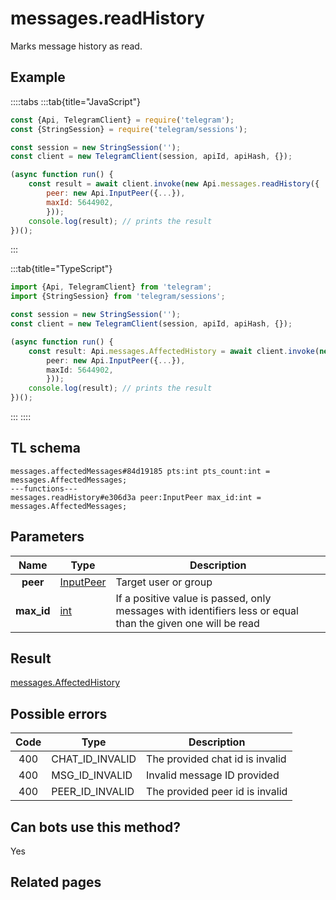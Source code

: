 # messages.readHistory

Marks message history as read.

## Example

::::tabs
:::tab{title="JavaScript"}

```js
const {Api, TelegramClient} = require('telegram');
const {StringSession} = require('telegram/sessions');

const session = new StringSession('');
const client = new TelegramClient(session, apiId, apiHash, {});

(async function run() {
    const result = await client.invoke(new Api.messages.readHistory({
		peer: new Api.InputPeer({...}),
		maxId: 5644902,
		}));
    console.log(result); // prints the result
})();

```

:::

:::tab{title="TypeScript"}

```ts
import {Api, TelegramClient} from 'telegram';
import {StringSession} from 'telegram/sessions';

const session = new StringSession('');
const client = new TelegramClient(session, apiId, apiHash, {});

(async function run() {
    const result: Api.messages.AffectedHistory = await client.invoke(new Api.messages.readHistory({
		peer: new Api.InputPeer({...}),
		maxId: 5644902,
		}));
    console.log(result); // prints the result
})();

```

:::
::::

## TL schema

```
messages.affectedMessages#84d19185 pts:int pts_count:int = messages.AffectedMessages;
---functions---
messages.readHistory#e306d3a peer:InputPeer max_id:int = messages.AffectedMessages;
```

## Parameters

|    Name    | Type                                                  | Description                                                                                                 |
| :--------: | ----------------------------------------------------- | ----------------------------------------------------------------------------------------------------------- |
|  **peer**  | [InputPeer](https://core.telegram.org/type/InputPeer) | Target user or group                                                                                        |
| **max_id** | [int](https://core.telegram.org/type/int)             | If a positive value is passed, only messages with identifiers less or equal than the given one will be read |

## Result

[messages.AffectedHistory](https://core.telegram.org/type/messages.AffectedHistory)

## Possible errors

| Code | Type            | Description                     |
| :--: | --------------- | ------------------------------- |
| 400  | CHAT_ID_INVALID | The provided chat id is invalid |
| 400  | MSG_ID_INVALID  | Invalid message ID provided     |
| 400  | PEER_ID_INVALID | The provided peer id is invalid |

## Can bots use this method?

Yes

## Related pages
